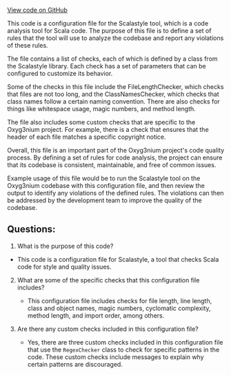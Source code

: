 [View code on GitHub](https://github.com/alephium/alephium/project/scalastyle-config.xml)

This code is a configuration file for the Scalastyle tool, which is a code analysis tool for Scala code. The purpose of this file is to define a set of rules that the tool will use to analyze the codebase and report any violations of these rules. 

The file contains a list of checks, each of which is defined by a class from the Scalastyle library. Each check has a set of parameters that can be configured to customize its behavior. 

Some of the checks in this file include the FileLengthChecker, which checks that files are not too long, and the ClassNamesChecker, which checks that class names follow a certain naming convention. There are also checks for things like whitespace usage, magic numbers, and method length. 

The file also includes some custom checks that are specific to the Oxyg3nium project. For example, there is a check that ensures that the header of each file matches a specific copyright notice. 

Overall, this file is an important part of the Oxyg3nium project's code quality process. By defining a set of rules for code analysis, the project can ensure that its codebase is consistent, maintainable, and free of common issues. 

Example usage of this file would be to run the Scalastyle tool on the Oxyg3nium codebase with this configuration file, and then review the output to identify any violations of the defined rules. The violations can then be addressed by the development team to improve the quality of the codebase.
## Questions: 
 1. What is the purpose of this code?
   - This code is a configuration file for Scalastyle, a tool that checks Scala code for style and quality issues.

2. What are some of the specific checks that this configuration file includes?
   - This configuration file includes checks for file length, line length, class and object names, magic numbers, cyclomatic complexity, method length, and import order, among others.

3. Are there any custom checks included in this configuration file?
   - Yes, there are three custom checks included in this configuration file that use the `RegexChecker` class to check for specific patterns in the code. These custom checks include messages to explain why certain patterns are discouraged.